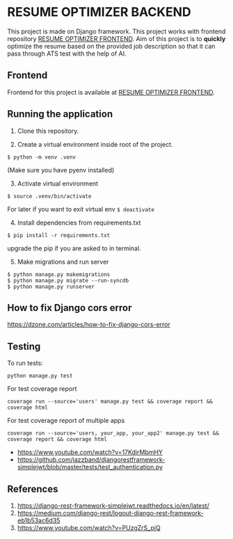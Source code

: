 # RESUME OPTIMIZER BACKEND
This project is made on Django framework. This project works with frontend repository [RESUME OPTIMIZER FRONTEND](). 
Aim of this project is to **quickly** optimize the resume based on the provided job description so that it can pass through ATS test with the help of AI. 

## Frontend
Frontend for this project is available at [RESUME OPTIMIZER FRONTEND](https://github.com/rishabbahal9/Resume-optimizer-frontend.git).

## Running the application

1. Clone this repository.

2. Create a virtual environment inside root of the project.

```console
$ python -m venv .venv
```

(Make sure you have pyenv installed)

3. Activate virtual environment

```console
$ source .venv/bin/activate
```

For later if you want to exit virtual env `$ deactivate`

4. Install dependencies from requirements.txt

```console
$ pip install -r requirements.txt
```

upgrade the pip if you are asked to in terminal.

5. Make migrations and run server

```console
$ python manage.py makemigrations
$ python manage.py migrate --run-syncdb
$ python manage.py runserver
```

## How to fix Django cors error
https://dzone.com/articles/how-to-fix-django-cors-error

## Testing

To run tests:
```console
python manage.py test
```
For test coverage report
```console
coverage run --source='users' manage.py test && coverage report && coverage html
```

For test coverage report of multiple apps
```console
coverage run --source='users, your_app, your_app2' manage.py test && coverage report && coverage html
```

* https://www.youtube.com/watch?v=17KdirMbmHY
* https://github.com/jazzband/djangorestframework-simplejwt/blob/master/tests/test_authentication.py

## References
1. https://django-rest-framework-simplejwt.readthedocs.io/en/latest/
2. https://medium.com/django-rest/logout-django-rest-framework-eb1b53ac6d35
3. https://www.youtube.com/watch?v=PUzgZrS_piQ
